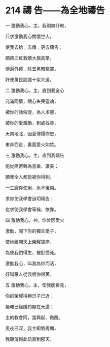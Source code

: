 # 214 禱 告——為全地禱告

一 激動我心，主，我別無計較，

只求激動我心關懷世人，

使我去給﹑去傳﹑更去禱告；

願將血紅救贖大旗高擎，

傳遍外邦﹑除去黑暗籠罩，

好使萬民認識十架大道。

二 激動我心，主，直到我全心

充滿同情，關心失喪靈魂，

被你的話催促，為人求懇，

被你的愛激勵，到處找尋，

天南地北，因愛傳揚你恩，

東奔西走，裏面愛火如焚。

三 激動我心，主，直到我禱告

能從痛苦轉為喜樂、讚美；

願我全人都能被你得到，

一生歸你使用、永不後悔。

求你使我學會迫切禱告；

也求使我學會等候、依靠。

四 激動我心，神，你曾因愛火

激動，賜下你的獨生愛子，

使祂離開天上榮耀寶座，

為使我們得生，被釘受死。

激動我心，叫我為你而活，

好叫眾人從我將你得著。

五 激動我心，主，使我能看見，

你的榮耀得勝日子已近；

晨曦已經隱約顯在天邊；

主的教會阿，當興起、儆醒。

黑夜已深，我主即將再顯，

我願傳報此訊直到那天。

